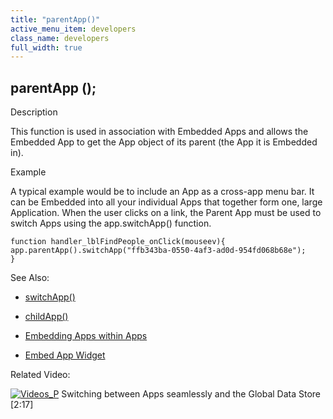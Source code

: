 ```yaml
---
title: "parentApp()"
active_menu_item: developers
class_name: developers
full_width: true
---
```



## parentApp ();

Description

This function is used in association with Embedded Apps and allows the Embedded App to get the App object of its parent (the App it is Embedded in).

Example

A typical example would be to include an App as a cross-app menu bar. It can be Embedded into all your individual Apps that together form one, large Application. When the user clicks on a link, the Parent App must be used to switch Apps using the app.switchApp() function.

    function handler_lblFindPeople_onClick(mouseev){
    app.parentApp().switchApp("ffb343ba-0550-4af3-ad0d-954fd068b68e");
    }
   

See Also:

 - [switchApp()](switchapp.htm)

 - [childApp()](childapp.htm)

 - [Embedding Apps within Apps](../../../product-guide/advanced-features/embedding-apps-within-apps/index.htm)

 - [Embed App Widget](../../../widget-properties-events/advanced/embed-app.htm)

Related Video:

[![Videos\_P](/img/docs/videos_p.png)](http://www.youtube.com/v/pUY3PXct_wk?autoplay=1&hd=1&fs=1&showsearch=0&rel=0&) Switching between Apps seamlessly and the Global Data Store [2:17]
